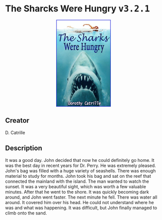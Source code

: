 
# The Sharcks Were Hungry <kbd>v3.2.1</kbd>

<center>
  <img src="./cover-1024.jpg"/>
</center>

## Creator
D. Catrille

## Description
It was a good day. John decided that now he could definitely go home. It was the best day in recent years for Dr. Perry. He was extremely pleased. John's bag was filled with a huge variety of seashells. There was enough material to study for months. John took his bag and sat on the reef that connected the mainland with the island. The man wanted to watch the sunset. It was a very beautiful sight, which was worth a few valuable minutes. After that he went to the shore. It was quickly becoming dark around, and John went faster. The next minute he fell. There was water all around. It covered him over his head. He could not understand where he was and what was happening. It was difficult, but John finally managed to climb onto the sand.
